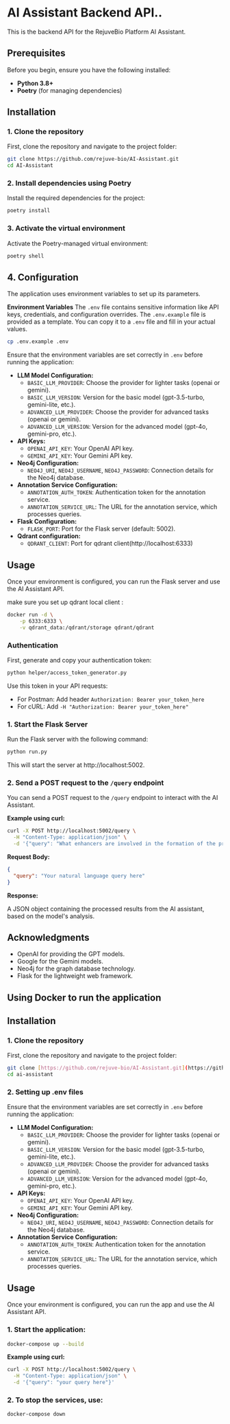 # AI Assistant Backend API..

This is the backend API for the RejuveBio Platform AI Assistant.

## Prerequisites

Before you begin, ensure you have the following installed:

* **Python 3.8+**
* **Poetry** (for managing dependencies)

## Installation

### 1. Clone the repository
First, clone the repository and navigate to the project folder:

```bash
git clone https://github.com/rejuve-bio/AI-Assistant.git
cd AI-Assistant
```

### 2. Install dependencies using Poetry
Install the required dependencies for the project:

```bash
poetry install
```

### 3. Activate the virtual environment
Activate the Poetry-managed virtual environment:

```bash
poetry shell
```

## 4. Configuration
The application uses environment variables to set up its parameters.

**Environment Variables**
The `.env` file contains sensitive information like API keys, credentials, and configuration overrides. The `.env.example` file is provided as a template. You can copy it to a `.env` file and fill in your actual values.

```bash
cp .env.example .env
```

Ensure that the environment variables are set correctly in `.env` before running the application:

* **LLM Model Configuration:**
  * `BASIC_LLM_PROVIDER`: Choose the provider for lighter tasks (openai or gemini).
  * `BASIC_LLM_VERSION`: Version for the basic model (gpt-3.5-turbo, gemini-lite, etc.).
  * `ADVANCED_LLM_PROVIDER`: Choose the provider for advanced tasks (openai or gemini).
  * `ADVANCED_LLM_VERSION`: Version for the advanced model (gpt-4o, gemini-pro, etc.).
* **API Keys:**
  * `OPENAI_API_KEY`: Your OpenAI API key.
  * `GEMINI_API_KEY`: Your Gemini API key.
* **Neo4j Configuration:**
  * `NEO4J_URI`, `NEO4J_USERNAME`, `NEO4J_PASSWORD`: Connection details for the Neo4j database.
* **Annotation Service Configuration:**
  * `ANNOTATION_AUTH_TOKEN`: Authentication token for the annotation service.
  * `ANNOTATION_SERVICE_URL`: The URL for the annotation service, which processes queries.
* **Flask Configuration:**
  * `FLASK_PORT`: Port for the Flask server (default: 5002).
* **Qdrant configuration:**
  * `QDRANT_CLIENT`: Port for qdrant client(http://localhost:6333)

## Usage

Once your environment is configured, you can run the Flask server and use the AI Assistant API.

make sure you set up qdrant local client :
```bash
docker run -d \
    -p 6333:6333 \
    -v qdrant_data:/qdrant/storage qdrant/qdrant
```

### Authentication
First, generate and copy your authentication token:
```bash
python helper/access_token_generator.py
```
Use this token in your API requests:
- For Postman: Add header `Authorization: Bearer your_token_here`
- For cURL: Add `-H "Authorization: Bearer your_token_here"`

### 1. Start the Flask Server
Run the Flask server with the following command:

```bash
python run.py
```
This will start the server at http://localhost:5002.

### 2. Send a POST request to the `/query` endpoint
You can send a POST request to the `/query` endpoint to interact with the AI Assistant.

**Example using curl:**

```bash
curl -X POST http://localhost:5002/query \
  -H "Content-Type: application/json" \
  -d '{"query": "What enhancers are involved in the formation of the protein p78504?"}'
```

**Request Body:**

```json
{
  "query": "Your natural language query here"
}
```

**Response:**

A JSON object containing the processed results from the AI assistant, based on the model's analysis.

## Acknowledgments

* OpenAI for providing the GPT models.
* Google for the Gemini models.
* Neo4j for the graph database technology.
* Flask for the lightweight web framework.


## Using Docker to run the application

## Installation

### 1. Clone the repository
First, clone the repository and navigate to the project folder:

```bash
git clone [https://github.com/rejuve-bio/AI-Assistant.git](https://github.com/rejuve-bio/AI-Assistant.git)
cd ai-assistant
```

### 2. Setting up .env files

Ensure that the environment variables are set correctly in `.env` before running the application:

* **LLM Model Configuration:**
  * `BASIC_LLM_PROVIDER`: Choose the provider for lighter tasks (openai or gemini).
  * `BASIC_LLM_VERSION`: Version for the basic model (gpt-3.5-turbo, gemini-lite, etc.).
  * `ADVANCED_LLM_PROVIDER`: Choose the provider for advanced tasks (openai or gemini).
  * `ADVANCED_LLM_VERSION`: Version for the advanced model (gpt-4o, gemini-pro, etc.).
* **API Keys:**
  * `OPENAI_API_KEY`: Your OpenAI API key.
  * `GEMINI_API_KEY`: Your Gemini API key.
* **Neo4j Configuration:**
  * `NEO4J_URI`, `NEO4J_USERNAME`, `NEO4J_PASSWORD`: Connection details for the Neo4j database.
* **Annotation Service Configuration:**
  * `ANNOTATION_AUTH_TOKEN`: Authentication token for the annotation service.
  * `ANNOTATION_SERVICE_URL`: The URL for the annotation service, which processes queries.

## Usage

Once your environment is configured, you can run the app and use the AI Assistant API.

### 1. Start the application:

```bash
docker-compose up --build
```

**Example using curl:**
```bash
curl -X POST http://localhost:5002/query \
  -H "Content-Type: application/json" \
  -d '{"query": "your query here"}'
```

### 2. To stop the services, use:
  ```bash
  docker-compose down
  ```
